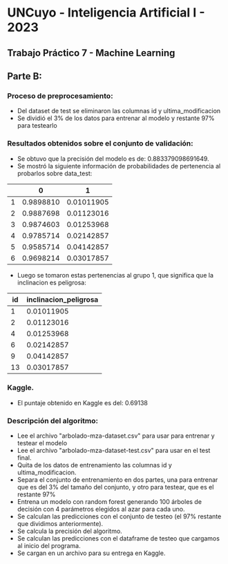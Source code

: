 # UNCuyo - Inteligencia Artificial I - 2023
## Trabajo Práctico 7 - Machine Learning

## Parte B:

### Proceso de preprocesamiento:

- Del dataset de test se eliminaron las columnas id y ultima_modificacion
- Se dividió el 3% de los datos para entrenar al modelo y restante 97% para testearlo

### Resultados obtenidos sobre el conjunto de validación:

- Se obtuvo que la precisión del modelo es de: 0.883379098691649.
- Se mostró la siguiente información de probabilidades de pertenencia al probarlos sobre data_test:

|   |        0|          1|
|---|---------|-----------|
|  1|0.9898810| 0.01011905|
|  2|0.9887698| 0.01123016|
|  3|0.9874603| 0.01253968|
|  4|0.9785714| 0.02142857|
|  5|0.9585714| 0.04142857|
|  6|0.9698214| 0.03017857|

- Luego se tomaron estas pertenencias al grupo 1, que significa que la inclinacion es peligrosa:

|id| inclinacion_peligrosa|
|--|----------------------|
| 1|            0.01011905|
| 2|            0.01123016|
| 4|            0.01253968|
| 6|            0.02142857|
| 9|            0.04142857|
|13|            0.03017857|

### Kaggle.

- El puntaje obtenido en Kaggle es del: 0.69138

### Descripción del algoritmo:

- Lee el archivo "arbolado-mza-dataset.csv" para usar para entrenar y testear el modelo
- Lee el archivo "arbolado-mza-dataset-test.csv" para usar en el test final.
- Quita de los datos de entrenamiento las columnas id y ultima_modificacion.
- Separa el conjunto de entrenamiento en dos partes, una para entrenar que es del 3% del tamaño del conjunto, y otro para testear, que es el restante 97%
- Entrena un modelo con random forest generando 100 árboles de decisión con 4 parámetros elegidos al azar para cada uno.
- Se calculan las predicciones con el conjunto de testeo (el 97% restante que dividimos anteriormente).
- Se calcula la precisión del algoritmo.
- Se calculan las predicciones con el dataframe de testeo que cargamos al inicio del programa.
- Se cargan en un archivo para su entrega en Kaggle.
